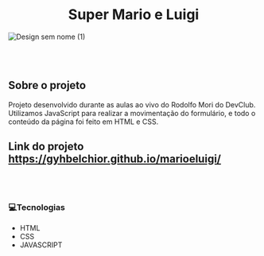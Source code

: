 
<h1 align="center"> Super Mario e Luigi  </h1>


![Design sem nome (1)](https://github.com/gyhbelchior/marioeluigi/assets/124063494/fd09fde2-9c57-4556-a798-5a44f186ecb5)


<br/></br>

## Sobre o projeto
Projeto desenvolvido durante as aulas ao vivo do Rodolfo Mori do DevClub. Utilizamos JavaScript para realizar a movimentação do formulário, e todo o conteúdo da página foi feito em HTML e CSS.

## Link do projeto https://gyhbelchior.github.io/marioeluigi/
<br/><br/>

### 💻Tecnologias
- HTML
- CSS
- JAVASCRIPT


<br><br>


  




